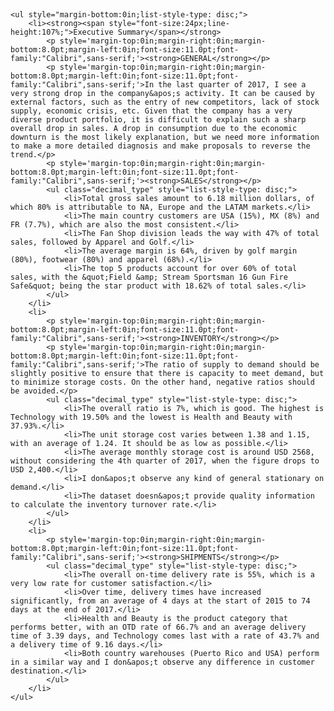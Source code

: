 ## <div style='margin-top:0in;margin-right:0in;margin-bottom:8.0pt;margin-left:0in;font-size:11.0pt;font-family:"Calibri",sans-serif;'>
    <ul style="margin-bottom:0in;list-style-type: disc;">
        <li><strong><span style="font-size:24px;line-height:107%;">Executive Summary</span></strong>
            <p style='margin-top:0in;margin-right:0in;margin-bottom:8.0pt;margin-left:0in;font-size:11.0pt;font-family:"Calibri",sans-serif;'><strong>GENERAL</strong></p>
            <p style='margin-top:0in;margin-right:0in;margin-bottom:8.0pt;margin-left:0in;font-size:11.0pt;font-family:"Calibri",sans-serif;'>In the last quarter of 2017, I see a very strong drop in the company&apos;s activity. It can be caused by external factors, such as the entry of new competitors, lack of stock supply, economic crisis, etc. Given that the company has a very diverse product portfolio, it is difficult to explain such a sharp overall drop in sales. A drop in consumption due to the economic downturn is the most likely explanation, but we need more information to make a more detailed diagnosis and make proposals to reverse the trend.</p>
            <p style='margin-top:0in;margin-right:0in;margin-bottom:8.0pt;margin-left:0in;font-size:11.0pt;font-family:"Calibri",sans-serif;'><strong>SALES</strong></p>
            <ul class="decimal_type" style="list-style-type: disc;">
                <li>Total gross sales amount to 6.18 million dollars, of which 80% is attributable to NA, Europe and the LATAM markets.</li>
                <li>The main country customers are USA (15%), MX (8%) and FR (7.7%), which are also the most consistent.</li>
                <li>The Fan Shop division leads the way with 47% of total sales, followed by Apparel and Golf.</li>
                <li>The average margin is 64%, driven by golf margin (80%), footwear (80%) and apparel (68%).</li>
                <li>The top 5 products account for over 60% of total sales, with the &quot;Field &amp; Stream Sportsman 16 Gun Fire Safe&quot; being the star product with 18.62% of total sales.</li>
            </ul>
        </li>
        <li>
            <p style='margin-top:0in;margin-right:0in;margin-bottom:8.0pt;margin-left:0in;font-size:11.0pt;font-family:"Calibri",sans-serif;'><strong>INVENTORY</strong></p>
            <p style='margin-top:0in;margin-right:0in;margin-bottom:8.0pt;margin-left:0in;font-size:11.0pt;font-family:"Calibri",sans-serif;'>The ratio of supply to demand should be slightly positive to ensure that there is capacity to meet demand, but to minimize storage costs. On the other hand, negative ratios should be avoided.</p>
            <ul class="decimal_type" style="list-style-type: disc;">
                <li>The overall ratio is 7%, which is good. The highest is Technology with 19.50% and the lowest is Health and Beauty with 37.93%.</li>
                <li>The unit storage cost varies between 1.38 and 1.15, with an average of 1.24. It should be as low as possible.</li>
                <li>The average monthly storage cost is around USD 2568, without considering the 4th quarter of 2017, when the figure drops to USD 2,400.</li>
                <li>I don&apos;t observe any kind of general stationary on demand.</li>
                <li>The dataset doesn&apos;t provide quality information to calculate the inventory turnover rate.</li>
            </ul>
        </li>
        <li>
            <p style='margin-top:0in;margin-right:0in;margin-bottom:8.0pt;margin-left:0in;font-size:11.0pt;font-family:"Calibri",sans-serif;'><strong>SHIPMENTS</strong></p>
            <ul class="decimal_type" style="list-style-type: disc;">
                <li>The overall on-time delivery rate is 55%, which is a very low rate for customer satisfaction.</li>
                <li>Over time, delivery times have increased significantly, from an average of 4 days at the start of 2015 to 74 days at the end of 2017.</li>
                <li>Health and Beauty is the product category that performs better, with an OTD rate of 66.7% and an average delivery time of 3.39 days, and Technology comes last with a rate of 43.7% and a delivery time of 9.16 days.</li>
                <li>Both country warehouses (Puerto Rico and USA) perform in a similar way and I don&apos;t observe any difference in customer destination.</li>
            </ul>
        </li>
    </ul>
</div>
